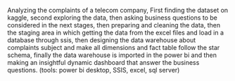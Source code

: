 Analyzing  the complaints of a telecom company,  First finding the dataset on kaggle, second exploring the data, then asking business questions to be considered in the next stages, then preparing and cleaning the data,  then the staging area in which getting the data from the excel files and load in  a database through ssis, then designing the data warehouse about complaints subject and make all dimensions and fact table follow the star schema, finally the data warehouse is imported in the power bi and then making an insightful dynamic dashboard that answer the business questions.
(tools: power bi desktop, SSIS, excel, sql server)
